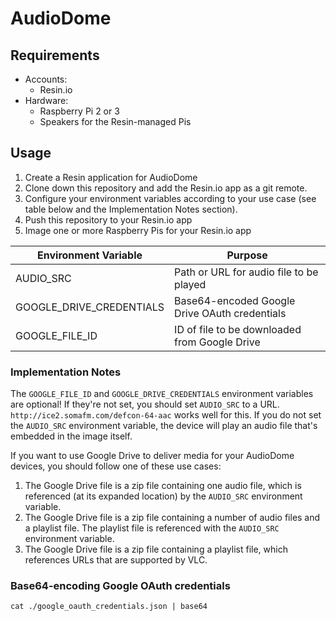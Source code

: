 # AudioDome


## Requirements

* Accounts:
  * Resin.io
* Hardware:
  * Raspberry Pi 2 or 3
  * Speakers for the Resin-managed Pis

## Usage

1. Create a Resin application for AudioDome
1. Clone down this repository and add the Resin.io app as a git remote.
1. Configure your environment variables according to your use case (see table
  below and the Implementation Notes section).
1. Push this repository to your Resin.io app
1. Image one or more Raspberry Pis for your Resin.io app

| Environment Variable     | Purpose                                          |
|--------------------------|--------------------------------------------------|
| AUDIO_SRC                | Path or URL for audio file to be played          |
| GOOGLE_DRIVE_CREDENTIALS | Base64-encoded Google Drive OAuth credentials    |
| GOOGLE_FILE_ID           | ID of file to be downloaded from Google Drive    |


### Implementation Notes

The `GOOGLE_FILE_ID` and `GOOGLE_DRIVE_CREDENTIALS` environment variables are
optional!  If they're not set, you should set `AUDIO_SRC` to a URL.  
`http://ice2.somafm.com/defcon-64-aac` works well for this.  If you do not set
the `AUDIO_SRC` environment variable, the device will play an audio file that's
embedded in the image itself.

If you want to use Google Drive to deliver media for your AudioDome devices,
you should follow one of these use cases:

1. The Google Drive file is a zip file containing one audio file, which is
 referenced (at its expanded location) by the `AUDIO_SRC` environment variable.
1. The Google Drive file is a zip file containing a number of audio files and
  a playlist file.  The playlist file is referenced with the `AUDIO_SRC`
  environment variable.
1. The Google Drive file is a zip file containing a playlist file, which
  references URLs that are supported by VLC.

### Base64-encoding Google OAuth credentials

`cat ./google_oauth_credentials.json | base64 `
